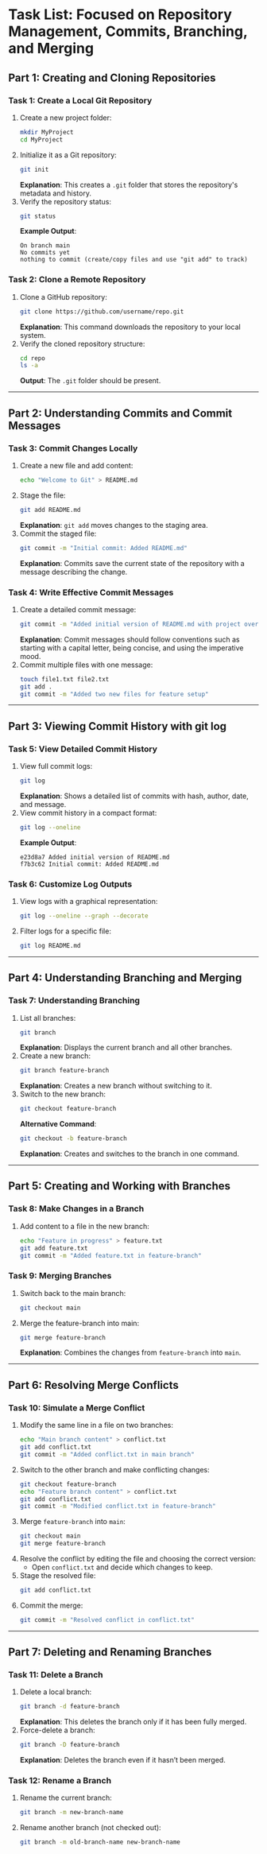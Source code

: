 
# Task List: Focused on Repository Management, Commits, Branching, and Merging

## Part 1: Creating and Cloning Repositories

### Task 1: Create a Local Git Repository
1. Create a new project folder:
    ```bash
    mkdir MyProject
    cd MyProject
    ```
2. Initialize it as a Git repository:
    ```bash
    git init
    ```
    **Explanation**: This creates a `.git` folder that stores the repository's metadata and history.
3. Verify the repository status:
    ```bash
    git status
    ```
    **Example Output**:
    ```
    On branch main
    No commits yet
    nothing to commit (create/copy files and use "git add" to track)
    ```

### Task 2: Clone a Remote Repository
1. Clone a GitHub repository:
    ```bash
    git clone https://github.com/username/repo.git
    ```
    **Explanation**: This command downloads the repository to your local system.
2. Verify the cloned repository structure:
    ```bash
    cd repo
    ls -a
    ```
    **Output**: The `.git` folder should be present.

---

## Part 2: Understanding Commits and Commit Messages

### Task 3: Commit Changes Locally
1. Create a new file and add content:
    ```bash
    echo "Welcome to Git" > README.md
    ```
2. Stage the file:
    ```bash
    git add README.md
    ```
    **Explanation**: `git add` moves changes to the staging area.
3. Commit the staged file:
    ```bash
    git commit -m "Initial commit: Added README.md"
    ```
    **Explanation**: Commits save the current state of the repository with a message describing the change.

### Task 4: Write Effective Commit Messages
1. Create a detailed commit message:
    ```bash
    git commit -m "Added initial version of README.md with project overview"
    ```
    **Explanation**: Commit messages should follow conventions such as starting with a capital letter, being concise, and using the imperative mood.
2. Commit multiple files with one message:
    ```bash
    touch file1.txt file2.txt
    git add .
    git commit -m "Added two new files for feature setup"
    ```

---

## Part 3: Viewing Commit History with git log

### Task 5: View Detailed Commit History
1. View full commit logs:
    ```bash
    git log
    ```
    **Explanation**: Shows a detailed list of commits with hash, author, date, and message.
2. View commit history in a compact format:
    ```bash
    git log --oneline
    ```
    **Example Output**:
    ```
    e23d8a7 Added initial version of README.md
    f7b3c62 Initial commit: Added README.md
    ```

### Task 6: Customize Log Outputs
1. View logs with a graphical representation:
    ```bash
    git log --oneline --graph --decorate
    ```
2. Filter logs for a specific file:
    ```bash
    git log README.md
    ```

---

## Part 4: Understanding Branching and Merging

### Task 7: Understanding Branching
1. List all branches:
    ```bash
    git branch
    ```
    **Explanation**: Displays the current branch and all other branches.
2. Create a new branch:
    ```bash
    git branch feature-branch
    ```
    **Explanation**: Creates a new branch without switching to it.
3. Switch to the new branch:
    ```bash
    git checkout feature-branch
    ```
    **Alternative Command**:
    ```bash
    git checkout -b feature-branch
    ```
    **Explanation**: Creates and switches to the branch in one command.

---

## Part 5: Creating and Working with Branches

### Task 8: Make Changes in a Branch
1. Add content to a file in the new branch:
    ```bash
    echo "Feature in progress" > feature.txt
    git add feature.txt
    git commit -m "Added feature.txt in feature-branch"
    ```

### Task 9: Merging Branches
1. Switch back to the main branch:
    ```bash
    git checkout main
    ```
2. Merge the feature-branch into main:
    ```bash
    git merge feature-branch
    ```
    **Explanation**: Combines the changes from `feature-branch` into `main`.

---

## Part 6: Resolving Merge Conflicts

### Task 10: Simulate a Merge Conflict
1. Modify the same line in a file on two branches:
    ```bash
    echo "Main branch content" > conflict.txt
    git add conflict.txt
    git commit -m "Added conflict.txt in main branch"
    ```
2. Switch to the other branch and make conflicting changes:
    ```bash
    git checkout feature-branch
    echo "Feature branch content" > conflict.txt
    git add conflict.txt
    git commit -m "Modified conflict.txt in feature-branch"
    ```
3. Merge `feature-branch` into `main`:
    ```bash
    git checkout main
    git merge feature-branch
    ```
4. Resolve the conflict by editing the file and choosing the correct version:
    - Open `conflict.txt` and decide which changes to keep.
5. Stage the resolved file:
    ```bash
    git add conflict.txt
    ```
6. Commit the merge:
    ```bash
    git commit -m "Resolved conflict in conflict.txt"
    ```

---

## Part 7: Deleting and Renaming Branches

### Task 11: Delete a Branch
1. Delete a local branch:
    ```bash
    git branch -d feature-branch
    ```
    **Explanation**: This deletes the branch only if it has been fully merged.
2. Force-delete a branch:
    ```bash
    git branch -D feature-branch
    ```
    **Explanation**: Deletes the branch even if it hasn’t been merged.

### Task 12: Rename a Branch
1. Rename the current branch:
    ```bash
    git branch -m new-branch-name
    ```
2. Rename another branch (not checked out):
    ```bash
    git branch -m old-branch-name new-branch-name
    ```
